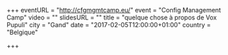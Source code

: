 +++
eventURL = "http://cfgmgmtcamp.eu/"
event = "Config Management Camp"
video = ""
slidesURL = ""
title = "quelque chose à propos de Vox Pupuli"
city = "Gand"
date = "2017-02-05T12:00:00+01:00"
country = "Belgique"

+++

